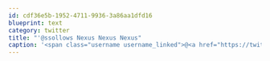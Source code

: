 ```yaml
---
id: cdf36e5b-1952-4711-9936-3a86aa1dfd16
blueprint: text
category: twitter
title: "'@ssollows Nexus Nexus Nexus"
caption: '<span class="username username_linked">@<a href="https://twitter.com/ssollows" title="Scott Sollows">ssollows</a></span> Nexus Nexus Nexus'
---
```

